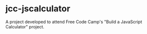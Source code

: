 # jcc-jscalculator
A project developed to attend Free Code Camp's "Build a JavaScript Calculator" project.
